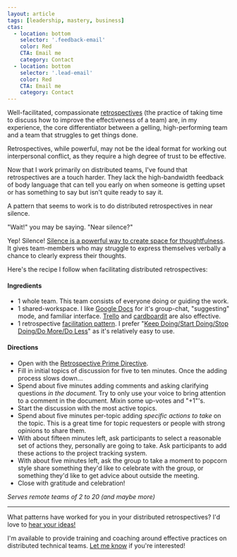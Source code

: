 ```yaml
---
layout: article
tags: [leadership, mastery, business]
ctas:
  - location: bottom
    selector: '.feedback-email'
    color: Red
    CTA: Email me
    category: Contact
  - location: bottom
    selector: '.lead-email'
    color: Red
    CTA: Email me
    category: Contact
---
```

Well-facilitated, compassionate
[retrospectives](http://www.amazon.com/Agile-Retrospectives-Making-Teams-Great/dp/0977616649)
(the practice of taking time to discuss how to improve the effectiveness of a
team) are, in my experience, the core differentiator between a gelling,
high-performing team and a team that struggles to get things done.

<p class="note">
Retrospectives, while powerful, may not be the ideal format for working out
interpersonal conflict, as they require a high degree of trust to be effective.
</p>


Now that I work primarily on distributed teams, I've found that retrospectives
are a touch harder. They lack the high-bandwidth feedback of body language that
can tell you early on when someone is getting upset or has something to say but
isn't quite ready to say it.

A pattern that seems to work is to do distributed retrospectives in near
silence.

"Wait!" you may be saying. "Near silence?"

Yep! Silence! [Silence is a powerful way to create space for
thoughtfulness](https://vimeo.com/114703856). It gives team-members who may
struggle to express themselves verbally a chance to clearly express their
thoughts.

Here's the recipe I follow when facilitating distributed retrospectives:

#### Ingredients
* 1 whole team. This team consists of everyone doing or guiding the work.
* 1 shared-workspace. I like [Google Docs](https://docs.google.com) for it's
  group-chat, "suggesting" mode, and familiar interface.
  [Trello](http://trello.com) and [cardboardit](https://www.cardboardit.com)
  are also effective.
* 1 retrospective [facilitation pattern](http://www.funretrospectives.com). I
  prefer "[Keep Doing/Start Doing/Stop Doing/Do More/Do
  Less](http://retrospectivewiki.org/index.php?title=Start,_Stop,_Continue,_More_of,_Less_of_Wheel)"
  as it's relatively easy to use.

#### Directions
* Open with the [Retrospective Prime
  Directive](http://www.retrospectives.com/pages/retroPrimeDirective.html).
* Fill in initial topics of discussion for five to ten minutes. Once the adding
  process slows down...
* Spend about five minutes adding comments and asking clarifying questions *in
  the document.* Try to only use your voice to bring attention to a comment in
  the document. Mixin some up-votes and "+1"'s.
* Start the discussion with the most active topics.
* Spend about five minutes per-topic adding *specific actions to take* on the
  topic. This is a great time for topic requesters or people with strong
  opinions to share them.
* With about fifteen minutes left, ask participants to select a reasonable set
  of actions they, personally are going to take. Ask participants to add these
  actions to the project tracking system.
* With about five minutes left, ask the group to take a moment to popcorn
  style share something they'd like to celebrate with the group, or something
  they'd like to get advice about outside the meeting.
* Close with gratitude and celebration!

*Serves remote teams of 2 to 20 (and maybe more)*

* * *

What patterns have worked for you in your distributed retrospectives? I'd love
to <a class="feedback-email" href="mailto: zee@zeespencer.com">hear your
ideas!</a>

I'm available to provide training and coaching around effective practices on
distributed technical teams. <a href="lead-email" href="mailto:
yo@zincma.de">Let me know</a> if you're interested!
